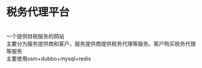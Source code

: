 # 税务代理平台
</br>一个提供财税服务的网站
</br>主要分为服务提供商和客户，服务提供商提供税务代理等服务。客户购买税务代理等服务
</br>主要使用ssm+dubbo+mysql+redis
